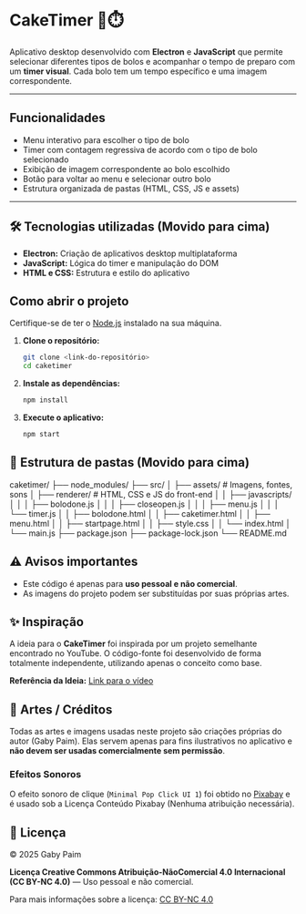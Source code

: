 # CakeTimer 🍰⏱️
Aplicativo desktop desenvolvido com **Electron** e **JavaScript** que permite selecionar diferentes tipos de bolos e acompanhar o tempo de preparo com um **timer visual**. Cada bolo tem um tempo específico e uma imagem correspondente.

---

## Funcionalidades

-   Menu interativo para escolher o tipo de bolo
-   Timer com contagem regressiva de acordo com o tipo de bolo selecionado
-   Exibição de imagem correspondente ao bolo escolhido
-   Botão para voltar ao menu e selecionar outro bolo
-   Estrutura organizada de pastas (HTML, CSS, JS e assets)

---

## 🛠️ Tecnologias utilizadas (Movido para cima)

-   **Electron:** Criação de aplicativos desktop multiplataforma
-   **JavaScript:** Lógica do timer e manipulação do DOM
-   **HTML e CSS:** Estrutura e estilo do aplicativo

## Como abrir o projeto

Certifique-se de ter o [Node.js](https://nodejs.org/) instalado na sua máquina.

1.  **Clone o repositório:**

    ```bash
    git clone <link-do-repositório>
    cd caketimer
    ```

2.  **Instale as dependências:**

    ```bash
    npm install
    ```

3.  **Execute o aplicativo:**

    ```bash
    npm start
    ```

## 📁 Estrutura de pastas (Movido para cima)

caketimer/ ├── node_modules/ ├── src/ │ ├── assets/ # Imagens, fontes, sons │ ├── renderer/ # HTML, CSS e JS do front-end │ │ ├── javascripts/ │ │ │ ├── bolodone.js │ │ │ ├── closeopen.js │ │ │ ├── menu.js │ │ │ └── timer.js │ │ ├── bolodone.html │ │ ├── caketimer.html │ │ ├── menu.html │ │ ├── startpage.html │ │ ├── style.css │ │ └── index.html │ └── main.js ├── package.json ├── package-lock.json └── README.md

## ⚠️ Avisos importantes

-   Este código é apenas para **uso pessoal e não comercial**.
-   As imagens do projeto podem ser substituídas por suas próprias artes.

## ✨ Inspiração

A ideia para o **CakeTimer** foi inspirada por um projeto semelhante encontrado no YouTube. O código-fonte foi desenvolvido de forma totalmente independente, utilizando apenas o conceito como base.

**Referência da Ideia:** [Link para o vídeo](https://www.youtube.com/watch?v=4TODW-IP4XM)

## 🎨 Artes / Créditos

Todas as artes e imagens usadas neste projeto são criações próprias do autor (Gaby Paim). Elas servem apenas para fins ilustrativos no aplicativo e **não devem ser usadas comercialmente sem permissão**.

### Efeitos Sonoros
O efeito sonoro de clique (`Minimal Pop Click UI 1`) foi obtido no [Pixabay](https://pixabay.com/pt/sound-effects/minimal-pop-click-ui-1-198301/) e é usado sob a Licença Conteúdo Pixabay (Nenhuma atribuição necessária).

## 📝 Licença

© 2025 Gaby Paim

**Licença Creative Commons Atribuição-NãoComercial 4.0 Internacional (CC BY-NC 4.0)** — Uso pessoal e não comercial.

Para mais informações sobre a licença: [CC BY-NC 4.0](https://creativecommons.org/licenses/by-nc/4.0/deed.pt)